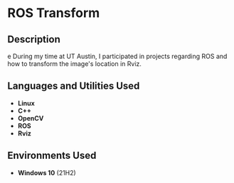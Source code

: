 # ROS Transform

<h2>Description</h2>e
During my time at UT Austin, I participated in projects regarding ROS and how to transform the image's location in Rviz.<br />


<h2>Languages and Utilities Used</h2>

- <b>Linux</b> 
- <b>C++</b>
- <b>OpenCV</b>
- <b>ROS</b>
- <b>Rviz</b>

<h2>Environments Used </h2>

- <b>Windows 10</b> (21H2)
